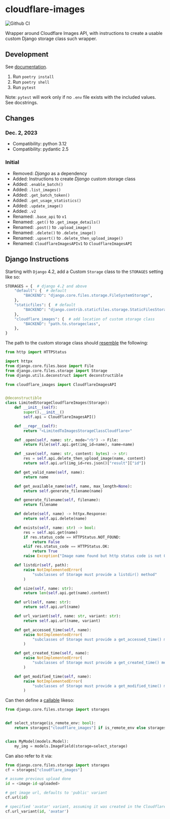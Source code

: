 # cloudflare-images

![Github CI](https://github.com/justmars/cloudflare-images/actions/workflows/main.yml/badge.svg)

Wrapper around Cloudflare Images API, with instructions to create a usable custom Django storage class such wrapper.

## Development

See [documentation](https://justmars.github.io/cloudflare-images).

1. Run `poetry install`
2. Run `poetry shell`
3. Run `pytest`

Note: `pytest` will work only if no `.env` file exists with the included values. See docstrings.

## Changes

### Dec. 2, 2023

- Compatibility: python 3.12
- Compatibility: pydantic 2.5

### Initial

- Removed: _Django_ as a dependency
- Added: Instructions to create _Django_ custom storage class
- Added: `.enable_batch()`
- Added: `.list_images()`
- Added: `.get_batch_token()`
- Added: `.get_usage_statistics()`
- Added: `.update_image()`
- Added: `.v2`
- Renamed: `.base_api` to `v1`
- Renamed: `.get()` to `.get_image_details()`
- Renamed: `.post()` to `.upload_image()`
- Renamed: `.delete()` to `.delete_image()`
- Renamed: `.upsert()` to `.delete_then_upload_image()`
- Renamed: `CloudflareImagesAPIv1` to `CloudflareImagesAPI`

## Django Instructions

Starting with `Django` 4.2, add a Custom `Storage` class to the `STORAGES` setting like so:

```py
STORAGES = {  # django 4.2 and above
    "default": {  # default
        "BACKEND": "django.core.files.storage.FileSystemStorage",
    },
    "staticfiles": {  # default
        "BACKEND": "django.contrib.staticfiles.storage.StaticFilesStorage",
    },
    "cloudflare_images": {  # add location of custom storage class
        "BACKEND": "path.to.storageclass",
    },
}
```

The path to the custom storage class should [resemble](https://docs.djangoproject.com/en/dev/howto/custom-file-storage/#django.core.files.storage._open) the following:

```py
from http import HTTPStatus

import httpx
from django.core.files.base import File
from django.core.files.storage import Storage
from django.utils.deconstruct import deconstructible

from cloudflare_images import CloudflareImagesAPI


@deconstructible
class LimitedStorageCloudflareImages(Storage):
    def __init__(self):
        super().__init__()
        self.api = CloudflareImagesAPI()

    def __repr__(self):
        return "<LimitedToImagesStorageClassCloudflare>"

    def _open(self, name: str, mode="rb") -> File:
        return File(self.api.get(img_id=name), name=name)

    def _save(self, name: str, content: bytes) -> str:
        res = self.api.delete_then_upload_image(name, content)
        return self.api.url(img_id=res.json()["result"]["id"])

    def get_valid_name(self, name):
        return name

    def get_available_name(self, name, max_length=None):
        return self.generate_filename(name)

    def generate_filename(self, filename):
        return filename

    def delete(self, name) -> httpx.Response:
        return self.api.delete(name)

    def exists(self, name: str) -> bool:
        res = self.api.get(name)
        if res.status_code == HTTPStatus.NOT_FOUND:
            return False
        elif res.status_code == HTTPStatus.OK:
            return True
        raise Exception("Image name found but http status code is not OK.")

    def listdir(self, path):
        raise NotImplementedError(
            "subclasses of Storage must provide a listdir() method"
        )

    def size(self, name: str):
        return len(self.api.get(name).content)

    def url(self, name: str):
        return self.api.url(name)

    def url_variant(self, name: str, variant: str):
        return self.api.url(name, variant)

    def get_accessed_time(self, name):
        raise NotImplementedError(
            "subclasses of Storage must provide a get_accessed_time() method"
        )

    def get_created_time(self, name):
        raise NotImplementedError(
            "subclasses of Storage must provide a get_created_time() method"
        )

    def get_modified_time(self, name):
        raise NotImplementedError(
            "subclasses of Storage must provide a get_modified_time() method"
        )
```

Can then define a [callable](https://docs.djangoproject.com/en/dev/topics/files/#using-a-callable) likeso:

```python title="For use in ImageField"
from django.core.files.storage import storages


def select_storage(is_remote_env: bool):
    return storages["cloudflare_images"] if is_remote_env else storages["default"]


class MyModel(models.Model):
    my_img = models.ImageField(storage=select_storage)
```

Can also refer to it via:

```python title="Invocation"
from django.core.files.storage import storages
cf = storages["cloudflare_images"]

# assume previous upload done
id = <image-id-uploaded>

# get image url, defaults to 'public' variant
cf.url(id)

# specified 'avatar' variant, assuming it was created in the Cloudflare Images dashboard / API
cf.url_variant(id, 'avatar')
```

